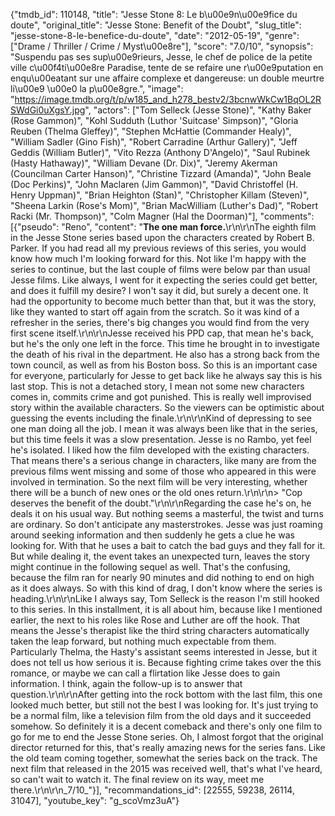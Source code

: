 {"tmdb_id": 110148, "title": "Jesse Stone 8: Le b\u00e9n\u00e9fice du doute", "original_title": "Jesse Stone: Benefit of the Doubt", "slug_title": "jesse-stone-8-le-benefice-du-doute", "date": "2012-05-19", "genre": ["Drame / Thriller / Crime / Myst\u00e8re"], "score": "7.0/10", "synopsis": "Suspendu pas ses sup\u00e9rieurs, Jesse, le chef de police de la petite ville c\u00f4ti\u00e8re Paradise, tente de se refaire une r\u00e9putation en enqu\u00eatant sur une affaire complexe et dangereuse: un double meurtre li\u00e9 \u00e0 la p\u00e8gre.", "image": "https://image.tmdb.org/t/p/w185_and_h278_bestv2/3bcnwWkCw1BqOL2RSWdGi0uXgsY.jpg", "actors": ["Tom Selleck (Jesse Stone)", "Kathy Baker (Rose Gammon)", "Kohl Sudduth (Luthor 'Suitcase' Simpson)", "Gloria Reuben (Thelma Gleffey)", "Stephen McHattie (Commander Healy)", "William Sadler (Gino Fish)", "Robert Carradine (Arthur Gallery)", "Jeff Geddis (William Butler)", "Vito Rezza (Anthony D'Angelo)", "Saul Rubinek (Hasty Hathaway)", "William Devane (Dr. Dix)", "Jeremy Akerman (Councilman Carter Hanson)", "Christine Tizzard (Amanda)", "John Beale (Doc Perkins)", "John Maclaren (Jim Gammon)", "David Christoffel (H. Henry Uppman)", "Brian Heighton (Stan)", "Christopher Killam (Steven)", "Sheena Larkin (Rose's Mom)", "Brian MacWilliam (Luther's Dad)", "Robert Racki (Mr. Thompson)", "Colm Magner (Hal the Doorman)"], "comments": [{"pseudo": "Reno", "content": "**The one man force.**\r\n\r\nThe eighth film in the Jesse Stone series based upon the characters created by Robert B. Parker. If you had read all my previous reviews of this series, you would know how much I'm looking forward for this. Not like I'm happy with the series to continue, but the last couple of films were below par than usual Jesse films. Like always, I went for it expecting the series could get better, and does it fulfill my desire? I won't say it did, but surely a decent one. It had the opportunity to become much better than that, but it was the story, like they wanted to start off again from the scratch. So it was kind of a refresher in the series, there's big changes you would find from the very first scene itself.\r\n\r\nJesse received his PPD cap, that mean he's back, but he's the only one left in the force. This time he brought in to investigate the death of his rival in the department. He also has a strong back from the town council, as well as from his Boston boss. So this is an important case for everyone, particularly for Jesse to get back like he always say this is his last stop. This is not a detached story, I mean not some new characters comes in, commits crime and got punished. This is really well improvised story within the available characters. So the viewers can be optimistic about guessing the events including the finale.\r\n\r\nKind of depressing to see one man doing all the job. I mean it was always been like that in the series, but this time feels it was a slow presentation. Jesse is no Rambo, yet feel he's isolated. I liked how the film developed with the existing characters. That means there's a serious change in characters, like many are from the previous films went missing and some of those who appeared in this were involved in termination. So the next film will be very interesting, whether there will be a bunch of new ones or the old ones return.\r\n\r\n> \"Cop deserves the benefit of the doubt.\"\r\n\r\nRegarding the case he's on, he deals it on his usual way. But nothing seems a masterful, the twist and turns are ordinary. So don't anticipate any masterstrokes. Jesse was just roaming around seeking information and then suddenly he gets a clue he was looking for. With that he uses a bait to catch the bad guys and they fall for it. But while dealing it, the event takes an unexpected turn, leaves the story might continue in the following sequel as well. That's the confusing, because the film ran for nearly 90 minutes and did nothing to end on high as it does always. So with this kind of drag, I don't know where the series is heading.\r\n\r\nLike I always say, Tom Selleck is the reason I'm still hooked to this series. In this installment, it is all about him, because like I mentioned earlier, the next to his roles like Rose and Luther are off the hook. That means the Jesse's therapist like the third string characters automatically taken the leap forward, but nothing much expectable from them. Particularly Thelma, the Hasty's assistant seems interested in Jesse, but it does not tell us how serious it is. Because fighting crime takes over the this romance, or maybe we can call a flirtation like Jesse does to gain information. I think, again the follow-up is to answer that question.\r\n\r\nAfter getting into the rock bottom with the last film, this one looked much better, but still not the best I was looking for. It's just trying to be a normal film, like a television film from the old days and it succeeded somehow. So definitely it is a decent comeback and there's only one film to go for me to end the Jesse Stone series. Oh, I almost forgot that the original director returned for this, that's really amazing news for the series fans. Like the old team coming together, somewhat the series back on the track. The next film that released in the 2015 was received well, that's what I've heard, so can't wait to watch it. The final review on its way, meet me there.\r\n\r\n_7/10_"}], "recommandations_id": [22555, 59238, 26114, 31047], "youtube_key": "g_scoVmz3uA"}